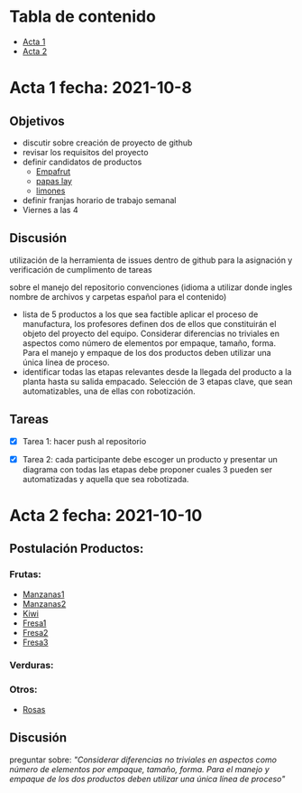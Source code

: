 # Tabla de contenido
- [Acta 1](#acta-1--fecha-2021-10-8)
- [Acta 2](#acta-2--fecha-2021-10-10)

# Acta 1  fecha: 2021-10-8

## Objetivos
- discutir sobre creación de  proyecto de github
- revisar los requisitos del proyecto 
- definir candidatos de productos
  - [Empafrut](https://www.youtube.com/watch?v=mQb3wL3IhI8)
  - [papas lay](https://youtu.be/L6IYy95ODDU)
  - [limones](https://youtu.be/6BymoSoA4JE)
- definir franjas horario de trabajo semanal
- Viernes a las 4
  
## Discusión 

utilización de la herramienta de issues dentro de github para la asignación y verificación de cumplimento de tareas 

sobre el manejo del repositorio convenciones (idioma a utilizar donde ingles nombre de archivos y carpetas español para el contenido)

- lista de 5 productos a los que sea factible aplicar el proceso de manufactura, los profesores definen dos de ellos que constituirán el objeto del proyecto del equipo. Considerar diferencias no triviales en aspectos como número de elementos por empaque, tamaño, forma. Para el manejo y empaque de los dos productos deben utilizar una única línea de proceso.
- identificar todas las etapas relevantes desde la llegada del
producto a la planta hasta su salida empacado. Selección de 3 etapas clave, que sean automatizables, una de ellas con
robotización.

## Tareas
- [x] Tarea 1: hacer push al repositorio  
- [x] Tarea 2: cada participante debe escoger un producto y presentar un diagrama con todas las etapas debe proponer cuales 3 pueden ser automatizadas y aquella que sea robotizada.




# Acta 2  fecha: 2021-10-10

## Postulación Productos:
### Frutas:
- [Manzanas1](https://www.youtube.com/watch?v=c3JSdUz5Tgg)
- [Manzanas2](https://www.youtube.com/watch?v=1Ayb-KERhyw)
- [Kiwi](https://www.youtube.com/watch?v=mQnqKxNEZGM&t=27s)
- [Fresa1](https://www.youtube.com/watch?v=hmq8p7nuhyw)
- [Fresa2](https://youtu.be/t2wNWmZSoyo)
- [Fresa3](https://www.youtube.com/watch?v=EJ6JlpY4kTc)

### Verduras:

### Otros:
- [Rosas](https://www.youtube.com/watch?v=KY53fVzdVpw)
## Discusión 
preguntar sobre: _"Considerar diferencias no triviales en aspectos como número de elementos por empaque, tamaño, forma. Para el manejo y empaque de los dos productos deben utilizar una única línea de proceso"_
